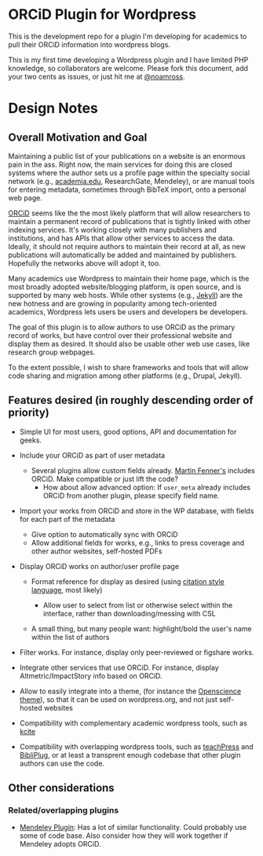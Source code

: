 ORCiD Plugin for Wordpress
==========================

This is the development repo for a plugin I'm developing for academics to pull
their ORCiD information into wordpress blogs.

This is my first time developing a Wordpress plugin and I have limited PHP
knowledge, so collaborators are welcome.  Please fork this document, add your two cents as issues, or just hit me at [@noamross](http://twitter.com/noamross).

Design Notes
============

Overall Motivation and Goal
---------------------------

Maintaining a public list of your publications on a website is an enormous pain
in the ass. Right now, the main services for doing this are closed systems where
the author sets us a profile page within the specialty social network (e.g.,
[academia.edu](http://www.academia.edu/), ResearchGate, Mendeley), or are manual
tools for entering metadata, sometimes through BibTeX import, onto a personal
web page.

[ORCiD](http://orcid.org/) seems like the the most likely platform that will
allow researchers to maintain a permanent record of publications that is tightly
linked with other indexing services. It's working closely with many publishers
and institutions, and has APIs that allow other services to access the data.
Ideally, it should not require authors to maintain their record at all, as new
publications will automatically be added and maintained by publishers. Hopefully
the networks above will adopt it, too.

Many academics use Wordpress to maintain their home page, which is the most
broadly adopted website/blogging platform, is open source, and is supported by
many web hosts. While other systems (e.g., [Jekyll](http://jekyllrb.com/)) are
the new hotness and are growing in popularity among tech-oriented academics,
Wordpress lets users be users and developers be developers.

The goal of this plugin is to allow authors to use ORCiD as the primary record
of works, but have control over their professional website and display them as
desired. It should also be usable other web use cases, like research group
webpages.

To the extent possible, I wish to share frameworks and tools that will allow
code sharing and migration among other platforms (e.g., Drupal, Jekyll).

Features desired (in roughly descending order of priority)
----------------------------------------------------------

-   Simple UI for most users, good options, API and documentation for geeks.
-   Include your ORCiD as part of user metadata
    - Several plugins allow custom fields already. [Martin Fenner's](https://github.com/mfenner/contact-info-options) includes ORCiD. Make compatible or just lift the code?
        -   How about allow advanced option: If `user_meta` already includes ORCiD from another plugin, please specify field name.
-   Import your works from ORCiD and store in the WP database, with fields for
    each part of the metadata
    -   Give option to automatically sync with ORCiD
    -   Allow additional fields for works, e.g., links to press coverage and
        other author websites, self-hosted PDFs

-   Display ORCiD works on author/user profile page
    -   Format reference for display as desired (using [citation style
        language](http://citationstyles.org/), most likely)
        -   Allow user to select from list or otherwise select within the
            interface, rather than downloading/messing with CSL

    -   A small thing, but many people want: highlight/bold the user's name
        within the list of authors

-   Filter works. For instance, display only peer-reviewed or figshare works.
-   Integrate other services that use ORCiD. For instance, display
    Altmetric/ImpactStory info based on ORCiD.
-   Allow to easily integrate into a theme, (for instance the [Openscience
    theme](https://github.com/skasberger/openscience-wordpress-theme)), so that
    it can be used on wordpress.org, and not just self-hosted websites
-   Compatibility with complementary academic wordpress tools, such as
    [kcite](http://wordpress.org/plugins/kcite/)
-   Compatibility with overlapping wordpress tools, such as
    [teachPress](http://wordpress.org/plugins/teachpress/) and
    [BibliPlug](http://wordpress.org/plugins/enhanced-bibliplug/), or at least a
    transprent enough codebase that other plugin authors can use the code.
    
## Other considerations

### Related/overlapping plugins

 - [Mendeley Plugin](http://wordpress.org/plugins/mendeleyplugin/): Has a lot of similar functionality. Could probably use some of code base. Also consider how they will work together if Mendeley adopts ORCiD.

